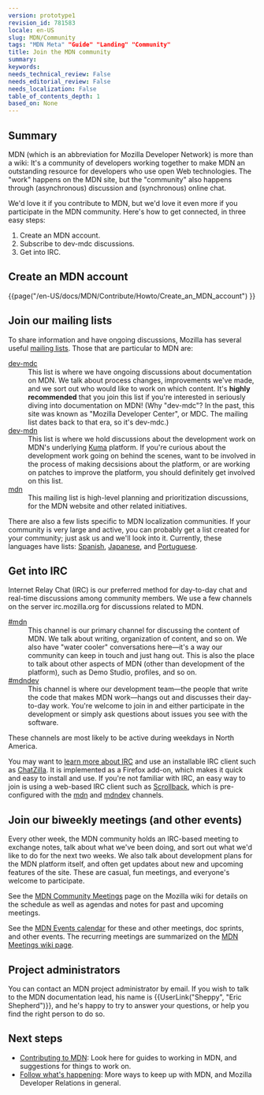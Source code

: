```yaml
---
version: prototype1
revision_id: 781583
locale: en-US
slug: MDN/Community
tags: "MDN Meta" "Guide" "Landing" "Community"
title: Join the MDN community
summary: 
keywords: 
needs_technical_review: False
needs_editorial_review: False
needs_localization: False
table_of_contents_depth: 1
based_on: None
---
```

<h2 id="Summary">Summary</h2>

<div class="summary">
<p>MDN (which is an abbreviation for Mozilla Developer Network) is more than a wiki: It's a community of developers working together to make MDN an outstanding resource for developers who use open Web technologies. The "work" happens on the MDN site, but the "community" also happens through (asynchronous) discussion and (synchronous) online chat.</p>
</div>

<p>We'd love it if you contribute to MDN, but we'd love it even more if you participate in the MDN community. Here's how to get connected, in three easy steps:</p>

<ol>
 <li>Create an MDN account.</li>
 <li>Subscribe to dev-mdc discussions.</li>
 <li>Get into IRC.</li>
</ol>

<h2 id="Create_an_MDN_account">Create an MDN account</h2>

<p>{{page("/en-US/docs/MDN/Contribute/Howto/Create_an_MDN_account") }}</p>

<h2 id="Join_our_mailing_lists">Join our mailing lists</h2>

<p>To share information and have ongoing discussions, Mozilla has several useful <a href="https://lists.mozilla.org/listinfo">mailing lists</a>. Those that are particular to MDN are:</p>

<dl>
 <dt><a href="https://lists.mozilla.org/listinfo/dev-mdc">dev-mdc</a></dt>
 <dd>This list is where we have ongoing discussions about documentation on MDN. We talk about process changes, improvements we've made, and we sort out who would like to work on which content. It's <strong>highly recommended</strong> that you join this list if you're interested in seriously diving into documentation on MDN! (Why "dev-mdc"? In the past, this site was known as "Mozilla Developer Center", or MDC. The mailing list dates back to that era, so it's dev-mdc.)</dd>
 <dt><a href="https://lists.mozilla.org/listinfo/dev-mdn">dev-mdn</a></dt>
 <dd>This list is where we hold discussions about the development work on MDN's underlying <a href="/en-US/docs/Project:MDN/Kuma">Kuma</a> platform. If you're curious about the development work going on behind the scenes, want to be involved in the process of making decsisions about the platform, or are working on patches to improve the platform, you should definitely get involved on this list.</dd>
 <dt><a href="https://lists.mozilla.org/listinfo/mdn">mdn</a></dt>
 <dd>This mailing list is high-level planning and prioritization discussions, for the MDN website and other related initiatives.</dd>
</dl>

<p>There are also a few lists specific to MDN localization communities. If your community is very large and active, you can probably get a list created for your community; just ask us and we'll look into it. Currently, these languages have lists: <a href="https://lists.mozilla.org/listinfo/dev-mdc-es">Spanish</a>, <a href="https://groups.google.com/forum/#!forum/mozilla-translations-ja">Japanese</a>, and <a href="https://lists.mozilla.org/listinfo/dev-mdc-pt">Portuguese</a>.</p>

<h2 id="Get_into_IRC">Get into IRC</h2>

<p>Internet Relay Chat (IRC) is our preferred method for day-to-day chat and real-time discussions among community members. We use a few channels on the server irc.mozilla.org for discussions related to MDN.</p>

<dl>
 <dt><a href="irc://irc.mozilla.org/mdn" title="irc://irc.mozilla.org/mdn">#mdn</a></dt>
 <dd>This channel is our primary channel for discussing the content of MDN. We talk about writing, organization of content, and so on. We also have "water cooler" conversations here—it's a way our community can keep in touch and just hang out. This is also the place to talk about other aspects of MDN (other than development of the platform), such as Demo Studio, profiles, and so on.</dd>
 <dt><a href="irc://irc.mozilla.org/mdndev" title="irc://irc.mozilla.org/mdndev">#mdndev</a></dt>
 <dd>This channel is where our development team—the people that write the code that makes MDN work—hangs out and discusses their day-to-day work. You're welcome to join in and either participate in the development or simply ask questions about issues you see with the software.</dd>
</dl>

<p>These channels are most likely to be active during weekdays in North America.</p>

<p>You may want to <a href="http://wiki.mozilla.org/IRC" title="http://wiki.mozilla.org/IRC">learn more about IRC</a> and use an installable IRC client such as <a href="https://addons.mozilla.org/en-US/firefox/addon/chatzilla/" title="https://addons.mozilla.org/en-US/firefox/addon/chatzilla/">ChatZilla</a>. It is implemented as a Firefox add-on, which makes it quick and easy to install and use.&nbsp;If you're not familiar with IRC, an easy way to join is using a web-based IRC client such as&nbsp;<a href="http://web.scrollback.io/" target="_blank">Scrollback</a>, which is&nbsp;pre-configured with the&nbsp;<a href="http://scrollback.io/mozdn/" target="_blank">mdn</a>&nbsp;and&nbsp;<a href="http://scrollback.io/mdndev/" target="_blank">mdndev</a>&nbsp;channels.</p>

<h2 id="Join_our_biweekly_meetings_(and_other_events)">Join our biweekly meetings (and other events)</h2>

<p>Every other week, the MDN community holds an IRC-based meeting to exchange notes, talk about what we've been doing, and sort out what we'd like to do for the next two weeks. We also talk about development plans for the MDN platform itself, and often get updates about new and upcoming features of the site. These are casual, fun meetings, and everyone's welcome to participate.</p>

<p>See the <a href="https://wiki.mozilla.org/MDN/Meetings/Community" title="https://wiki.mozilla.org/MDN/Community_meetings">MDN Community Meetings</a> page on the Mozilla wiki for details on the schedule as well as agendas and notes for past and upcoming meetings.</p>

<p>See the <a href="https://www.google.com/calendar/embed?src=mozilla.com_2d35383434313235392d323530%40resource.calendar.google.com">MDN Events calendar</a> for these and other meetings, doc sprints, and other events. The recurring meetings are summarized on the <a href="https://wiki.mozilla.org/MDN/Meetings">MDN Meetings wiki page</a>.</p>

<h2 id="Project_administrators">Project administrators</h2>

<p>You can contact an MDN project administrator by email. If you wish to talk to the MDN documentation lead, his name is {{UserLink("Sheppy", "Eric Shepherd")}}, and he's happy to try to answer your questions, or help you find the right person to do so.</p>

<h2 id="Next_steps">Next steps</h2>

<ul>
 <li><a href="/en-US/docs/MDN/Contribute" title="/en-US/docs/Project:MDN/Contributing">Contributing to MDN</a>: Look here for guides to working in MDN, and suggestions for things to work on.</li>
 <li><a href="/en-US/docs/Project:MDN/Contributing/Follow_what_s_happening" title="/en-US/docs/Project:MDN/Contributing/Follow_what_s_happening">Follow what's happening</a>: More ways to keep up with MDN, and Mozilla Developer Relations in general.</li>
</ul>

